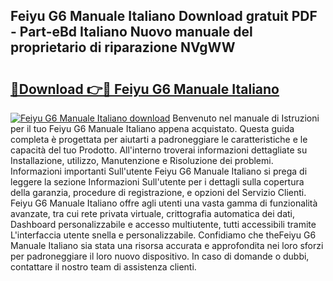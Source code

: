 ## Feiyu G6 Manuale Italiano Download gratuit PDF - Part-eBd Italiano Nuovo manuale del proprietario di riparazione NVgWW

# <h2><a href="http://dfge020.blite.top/?on=Feiyu+G6+Manuale+Italiano">🔗Download 👉🔴 Feiyu G6 Manuale Italiano</a></h2>

[![Feiyu G6 Manuale Italiano download](https://i.imgur.com/lujVjoI.png)](http://dfge020.blite.top/?on=Feiyu+G6+Manuale+Italiano)
Benvenuto nel manuale di Istruzioni per il tuo Feiyu G6 Manuale Italiano appena acquistato. Questa guida completa è progettata per aiutarti a padroneggiare le caratteristiche e le capacità del tuo Prodotto. All'interno troverai informazioni dettagliate su Installazione, utilizzo, Manutenzione e Risoluzione dei problemi. Informazioni importanti Sull'utente Feiyu G6 Manuale Italiano si prega di leggere la sezione Informazioni Sull'utente per i dettagli sulla copertura della garanzia, procedure di registrazione, e opzioni del Servizio Clienti. Feiyu G6 Manuale Italiano offre agli utenti una vasta gamma di funzionalità avanzate, tra cui rete privata virtuale, crittografia automatica dei dati, Dashboard personalizzabile e accesso multiutente, tutti accessibili tramite L'interfaccia utente snella e personalizzabile. Confidiamo che theFeiyu G6 Manuale Italiano sia stata una risorsa accurata e approfondita nei loro sforzi per padroneggiare il loro nuovo dispositivo. In caso di domande o dubbi, contattare il nostro team di assistenza clienti.
